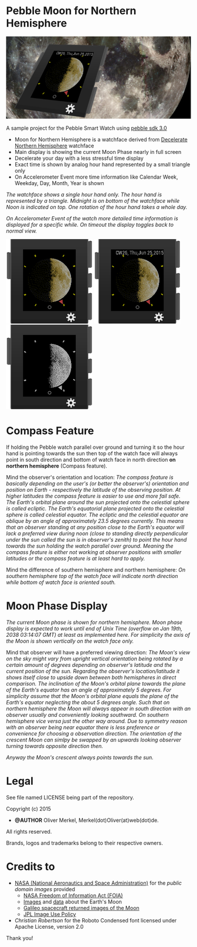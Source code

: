 Pebble Moon for Northern Hemisphere
===================================

![Marketing Banner](../res/moon720x320.png)

A sample project for the Pebble Smart Watch
using [pebble sdk 3.0](https://developer.getpebble.com/sdk)

* Moon for Northern Hemisphere is a watchface derived from [Decelerate Northern Hemisphere](https://github.com/OMerkel/pebble-samples/tree/master/pebble_decelerate_northern_hemisphere/c) watchface
* Main display is showing the current Moon Phase nearly in full screen
* Decelerate your day with a less stressful time display
* Exact time is shown by analog hour hand represented by a small triangle only
* On Accelerometer Event more time information like Calendar Week, Weekday, Day, Month, Year is shown

_The watchface shows a single hour hand only. The hour hand is represented by a triangle.
Midnight is on bottom of the watchface while Noon is indicated on top.
One rotation of the hour hand takes a whole day._

_On Accelerometer Event of the watch more detailed time information is
displayed for a specific while. On timeout the display toggles back to normal view._

![Watchface Normal on Basalt SDK](../res/screenshot_watchface_basalt.png)
![Watchface Detail](../res/screenshot_watchface_detail.png)
![Watchface Normal on Aplite SDK](../res/screenshot_watchface_aplite.png)

# Compass Feature

If holding the Pebble watch parallel over ground and turning it so the
hour hand is pointing towards the sun then top of the watch face will
always point in south direction and bottom of watch face in north
direction <b>on northern hemisphere</b> (Compass feature).

Mind the observer's orientation and location: _The compass feature is
basically depending on the user's (or better the observer's)
orientation and position on Earth - respectively the latitude of
the observing position. At higher latitudes the compass feature
is easier to use and more fail safe. The Earth's
orbital plane around the sun projected onto the celestial sphere
is called ecliptic. The Earth's equatorial plane projected
onto the celestial sphere is called celestial equator.
The ecliptic and the celestial equator are oblique by an angle
of approximately 23.5 degrees currently. This means that
an observer standing at any position close to the Earth's equator
will lack a preferred view during noon (close to standing directly
perpendicular under the sun called the sun is in observer's zenith)
to point the hour hand towards the sun holding the watch parallel
over ground. Meaning the compass feature is either not working
at observer positions with smaller latitudes or the compass
feature is at least hard to apply._

Mind the difference of southern hemisphere and northern hemisphere:
_On southern hemisphere top of the watch face will indicate north
direction while bottom of watch face is oriented south._ 

# Moon Phase Display

_The current Moon phase is shown for
northern hemisphere. Moon phase display is expected to work until end of
Unix Time (overflow on Jan 19th, 2038 03:14:07 GMT) at least as
implemented here. For simplicity the axis of the Moon is shown
vertically on the watch face only._

Mind that observer will have a preferred viewing direction:
_The Moon's view on the sky might vary from upright vertical
orientation being rotated by a certain amount of degrees
depending on observer's latitude
and the current position of the sun. Regarding the observer's
location/latitude it shows itself close to
upside down between both hemispheres in direct comparison. The
inclination of the Moon's orbital plane towards the
plane of the Earth's equator has an
angle of approximately 5 degrees. For
simplicity assume that the Moon's orbital
plane equals the plane of the Earth's equator
neglecting the about 5 degrees angle. Such that on northern
hemisphere the Moon will always appear in south direction with
an observer usually and conveniently looking southward. On
southern hemisphere vice versa just the other way around.
Due to symmetry reason with an observer being near equator
there is less preference or convenience for choosing a
observation direction. The orientation of the crescent Moon can simlpy
be swapped by an upwards looking observer turning towards opposite
direction then._

_Anyway the Moon's crescent always points towards the sun._

# Legal

See file named LICENSE being part of the repository.

Copyright (c) 2015

* __@AUTHOR__ Oliver Merkel, Merkel(dot)Oliver(at)web(dot)de.

All rights reserved.

Brands, logos and trademarks belong to their respective owners.

# Credits to

* [NASA (National Aeronautics and Space Administration)](http://www.nasa.gov) for the _public domain images_ provided
    * [NASA Freedom of Information Act (FOIA)](http://www.nasa.gov/FOIA/index.html)
    * [Images](http://moon.nasa.gov/images.cfm) and [data](http://www.nasa.gov/moon) about the Earth's Moon
    * [Galileo spacecraft returned images of the Moon](http://photojournal.jpl.nasa.gov/catalog/PIA00405)
    * [JPL Image Use Policy](http://www.jpl.nasa.gov/imagepolicy)
* _Christian Robertson_ for the Roboto Condensed font licensed under Apache License, version 2.0

Thank you!
